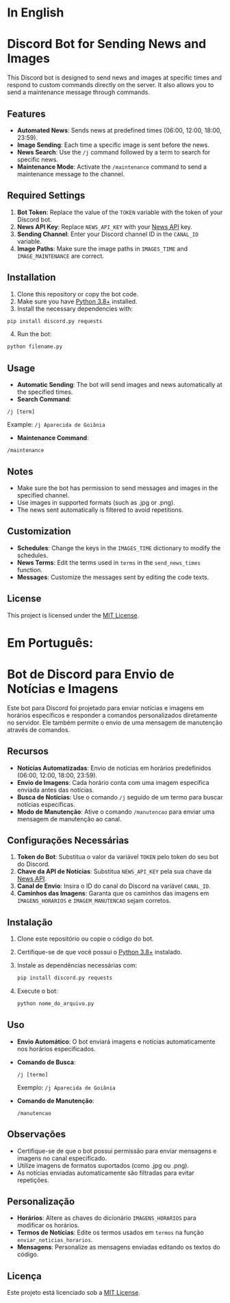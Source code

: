 # In English

# Discord Bot for Sending News and Images

This Discord bot is designed to send news and images at specific times and respond to custom commands directly on the server. It also allows you to send a maintenance message through commands.

## Features

- **Automated News**: Sends news at predefined times (06:00, 12:00, 18:00, 23:59).
- **Image Sending**: Each time a specific image is sent before the news.
- **News Search**: Use the `/j` command followed by a term to search for specific news.
- **Maintenance Mode**: Activate the `/maintenance` command to send a maintenance message to the channel.

## Required Settings

1. **Bot Token**: Replace the value of the `TOKEN` variable with the token of your Discord bot.
2. **News API Key**: Replace `NEWS_API_KEY` with your [News API](https://newsapi.org/) key.
3. **Sending Channel**: Enter your Discord channel ID in the `CANAL_ID` variable.
4. **Image Paths**: Make sure the image paths in `IMAGES_TIME` and `IMAGE_MAINTENANCE` are correct.

## Installation

1. Clone this repository or copy the bot code.
2. Make sure you have [Python 3.8+](https://www.python.org/) installed.
3. Install the necessary dependencies with:

```bash
pip install discord.py requests
```

4. Run the bot:

```bash
python filename.py
```

## Usage

- **Automatic Sending**: The bot will send images and news automatically at the specified times.
- **Search Command**:

```
/j [term]
```
Example: `/j Aparecida de Goiânia`
- **Maintenance Command**:

```
/maintenance
```

## Notes

- Make sure the bot has permission to send messages and images in the specified channel.
- Use images in supported formats (such as .jpg or .png).
- The news sent automatically is filtered to avoid repetitions.

## Customization

- **Schedules**: Change the keys in the `IMAGES_TIME` dictionary to modify the schedules.
- **News Terms**: Edit the terms used in `terms` in the `send_news_times` function.
- **Messages**: Customize the messages sent by editing the code texts.

## License

This project is licensed under the [MIT License](https://opensource.org/licenses/MIT).



# Em Português:

# Bot de Discord para Envio de Notícias e Imagens

Este bot para Discord foi projetado para enviar notícias e imagens em horários específicos e responder a comandos personalizados diretamente no servidor. Ele também permite o envio de uma mensagem de manutenção através de comandos.

## Recursos

- **Notícias Automatizadas**: Envio de notícias em horários predefinidos (06:00, 12:00, 18:00, 23:59).
- **Envio de Imagens**: Cada horário conta com uma imagem específica enviada antes das notícias.
- **Busca de Notícias**: Use o comando `/j` seguido de um termo para buscar notícias específicas.
- **Modo de Manutenção**: Ative o comando `/manutencao` para enviar uma mensagem de manutenção ao canal.

## Configurações Necessárias

1. **Token do Bot**: Substitua o valor da variável `TOKEN` pelo token do seu bot do Discord.
2. **Chave da API de Notícias**: Substitua `NEWS_API_KEY` pela sua chave da [News API](https://newsapi.org/).
3. **Canal de Envio**: Insira o ID do canal do Discord na variável `CANAL_ID`.
4. **Caminhos das Imagens**: Garanta que os caminhos das imagens em `IMAGENS_HORARIOS` e `IMAGEM_MANUTENCAO` sejam corretos.

## Instalação

1. Clone este repositório ou copie o código do bot.
2. Certifique-se de que você possui o [Python 3.8+](https://www.python.org/) instalado.
3. Instale as dependências necessárias com:

   ```bash
   pip install discord.py requests
   ```

4. Execute o bot:

   ```bash
   python nome_do_arquivo.py
   ```

## Uso

- **Envio Automático**: O bot enviará imagens e notícias automaticamente nos horários especificados.
- **Comando de Busca**:

  ```
  /j [termo]
  ```
  Exemplo: `/j Aparecida de Goiânia`
- **Comando de Manutenção**:

  ```
  /manutencao
  ```

## Observações

- Certifique-se de que o bot possui permissão para enviar mensagens e imagens no canal especificado.
- Utilize imagens de formatos suportados (como .jpg ou .png).
- As notícias enviadas automaticamente são filtradas para evitar repetições.

## Personalização

- **Horários**: Altere as chaves do dicionário `IMAGENS_HORARIOS` para modificar os horários.
- **Termos de Notícias**: Edite os termos usados em `termos` na função `enviar_noticias_horarios`.
- **Mensagens**: Personalize as mensagens enviadas editando os textos do código.

## Licença

Este projeto está licenciado sob a [MIT License](https://opensource.org/licenses/MIT).

